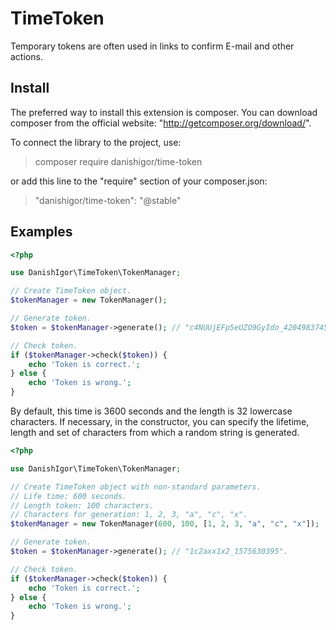 TimeToken
===

Temporary tokens are often used in links to confirm E-mail and other actions.

Install
---

The preferred way to install this extension is composer.
You can download composer from the official website: "http://getcomposer.org/download/".

To connect the library to the project, use:
> composer require danishigor/time-token

or add this line to the "require" section of your composer.json:
> "danishigor/time-token": "@stable"

Examples
---

```php
<?php

use DanishIgor\TimeToken\TokenManager;

// Create TimeToken object.
$tokenManager = new TokenManager();

// Generate token.
$token = $tokenManager->generate(); // "c4NUUjEFp5eUZO9GyIdo_4204983745".

// Check token.
if ($tokenManager->check($token)) {
    echo 'Token is correct.';
} else {
    echo 'Token is wrong.';
}
```

By default, this time is 3600 seconds and the length is 32 lowercase characters. If necessary, in the constructor,
you can specify the lifetime, length and set of characters from which a random string is generated.

```php
<?php

use DanishIgor\TimeToken\TokenManager;

// Create TimeToken object with non-standard parameters.
// Life time: 600 seconds.
// Length token: 100 characters.
// Characters for generation: 1, 2, 3, "a", "c", "x".
$tokenManager = new TokenManager(600, 100, [1, 2, 3, "a", "c", "x"]);

// Generate token.
$token = $tokenManager->generate(); // "1c2axx1x2_1575630395".

// Check token.
if ($tokenManager->check($token)) {
    echo 'Token is correct.';
} else {
    echo 'Token is wrong.';
}
```

